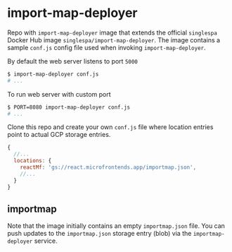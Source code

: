 # import-map-deployer

Repo with `import-map-deployer` image that extends the official `singlespa` Docker Hub image `singlespa/import-map-deployer`.
The image contains a sample `conf.js` config file used when invoking `import-map-deployer`.

By default the web server listens to port `5000`

```sh
$ import-map-deployer conf.js
# ...
```

To run web server with custom port

```sh
$ PORT=8080 import-map-deployer conf.js
# ...
```

Clone this repo and create your own `conf.js` file where location entries point to actual GCP storage entries.

```js
{
  //...
  locations: {
    reactMf: 'gs://react.microfrontends.app/importmap.json',
    //...
  }
}  
```

## importmap

Note that the image initially contains an empty `importmap.json` file.
You can push updates to the `importmap.json` storage entry (blob) via the `importmap-deployer` service.
